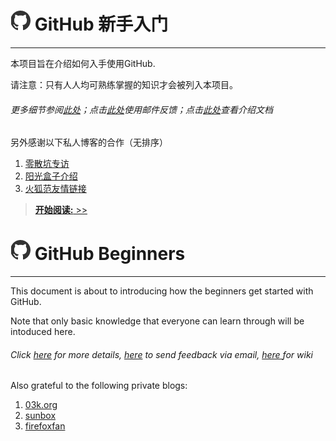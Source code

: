 # ![](/assets/logo.png) GitHub 新手入门

---

本项目旨在介绍如何入手使用GitHub.

请注意：只有人人均可熟练掌握的知识才会被列入本项目。

###### 更多细节参阅[此处](https://github.com/EMLVIRUS/GitHub-Beginners/issues/1)；点击[此处](mailto:emlvirus@outlook.com)使用邮件反馈；点击[此处](https://github.com/EMLVIRUS/GitHub-Beginners/wiki/%E4%BB%8B%E7%BB%8D%E6%96%87%E6%A1%A3)查看介绍文档

另外感谢以下私人博客的合作（无排序）

1. [零散坑专访](https://03k.org/github-guide.html)
2. [阳光盒子介绍](http://sunbox.cc/github-started.html)
3. [火狐范友情链接](http://firefoxfan.org/)

> [**开始阅读:** >>](./SUMMARY.md)

# ![](/assets/logo.png) GitHub Beginners

---

This document is about to introducing how the beginners get started with GitHub.

Note that only basic knowledge that everyone can learn through will be intoduced here.

###### Click [here](https://github.com/EMLVIRUS/GitHub-Beginners/issues/1) for more details, [here](mailto:emlvirus@outlook.com) to send feedback via email, [here ](https://github.com/EMLVIRUS/GitHub-Beginners/wiki/%E4%BB%8B%E7%BB%8D%E6%96%87%E6%A1%A3)for wiki

Also grateful to the following private blogs:

1. [03k.org](https://03k.org/github-guide.html)
2. [sunbox](http://sunbox.cc/github-started.html)
3. [firefoxfan](http://firefoxfan.org/)



